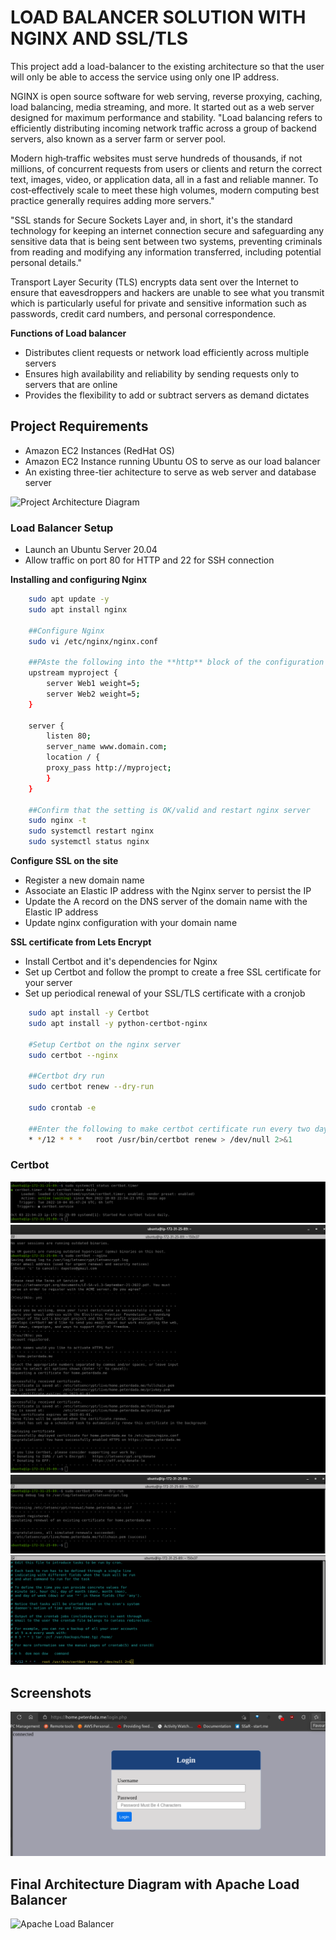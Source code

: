 
# LOAD BALANCER SOLUTION WITH NGINX AND SSL/TLS

This project add a load-balancer to the existing architecture so that the user will only be able to access the service using only one IP address. 

NGINX is open source software for web serving, reverse proxying, caching, load balancing, media streaming, and more. It started out as a web server designed for maximum performance and stability.
"Load balancing refers to efficiently distributing incoming network traffic across a group of backend servers, also known as a server farm or server pool.

Modern high‑traffic websites must serve hundreds of thousands, if not millions, of concurrent requests from users or clients and return the correct text, images, video, or application data, all in a fast and reliable manner. To cost‑effectively scale to meet these high volumes, modern computing best practice generally requires adding more servers."

"SSL stands for Secure Sockets Layer and, in short, it's the standard technology for keeping an internet connection secure and safeguarding any sensitive data that is being sent between two systems, preventing criminals from reading and modifying any information transferred, including potential personal details."

Transport Layer Security (TLS) encrypts data sent over the Internet to ensure that eavesdroppers and hackers are unable to see what you transmit which is particularly useful for private and sensitive information such as passwords, credit card numbers, and personal correspondence. 

**Functions of Load balancer**
- Distributes client requests or network load efficiently across multiple servers
- Ensures high availability and reliability by sending requests only to servers that are online
- Provides the flexibility to add or subtract servers as demand dictates


## Project Requirements
- Amazon EC2 Instances (RedHat OS)
- Amazon EC2 Instance running Ubuntu OS to serve as our load balancer
- An existing three-tier achitecture to serve as web server and database server


![Project Architecture Diagram](https://darey.io/wp-content/uploads/2021/07/nginx_lb.png)

### Load Balancer Setup
- Launch an Ubuntu Server 20.04
- Allow traffic on port 80 for HTTP and 22 for SSH connection 

**Installing and configuring Nginx**

```bash
    sudo apt update -y
    sudo apt install nginx

    ##Configure Nginx
    sudo vi /etc/nginx/nginx.conf

    ##PAste the following into the **http** block of the configuration
    upstream myproject {
        server Web1 weight=5;
        server Web2 weight=5;
    }

    server {
        listen 80;
        server_name www.domain.com;
        location / {
        proxy_pass http://myproject;
        }
    }

    ##Confirm that the setting is OK/valid and restart nginx server
    sudo nginx -t
    sudo systemctl restart nginx
    sudo systemctl status nginx
```

**Configure SSL on the site**
- Register a new domain name 
- Associate an Elastic IP address with the Nginx server to persist the IP
- Update the A record on the DNS server of the domain name with the Elastic IP address
- Update nginx configuration with your domain name


**SSL certificate from Lets Encrypt**
- Install Certbot and it's dependencies for Nginx
- Set up Certbot and follow the prompt to create a free SSL certificate for your server
- Set up periodical renewal of your SSL/TLS certificate with a cronjob

```bash
    sudo apt install -y Certbot
    sudo apt install -y python-certbot-nginx

    #Setup Certbot on the nginx server
    sudo certbot --nginx

    ##Certbot dry run
    sudo certbot renew --dry-run

    sudo crontab -e

    ##Enter the following to make certbot certificate run every two days to renew the certificate
    * */12 * * *   root /usr/bin/certbot renew > /dev/null 2>&1
```
### Certbot
![Cerbot](https://github.com/scholarship-task/tooling/blob/master/project-10/screenshots/project10-certbot-status.png)
![Cerbot](https://github.com/scholarship-task/tooling/blob/master/project-10/screenshots/project10-certbot.png)
![Cerbot](https://github.com/scholarship-task/tooling/blob/master/project-10/screenshots/project10-certbot2.png)
![Cerbot](https://github.com/scholarship-task/tooling/blob/master/project-10/screenshots/project10-certbot-dry-run.png)
![Cronjob](https://github.com/scholarship-task/tooling/blob/master/project-10/screenshots/project10-cronjob.png)


## Screenshots
![App Screenshots](https://github.com/scholarship-task/tooling/blob/master/project-10/screenshots/project10-app-ui.png)

## Final Architecture Diagram with Apache Load Balancer
![Apache Load Balancer](https://darey.io/wp-content/uploads/2021/07/project8_final.png)

